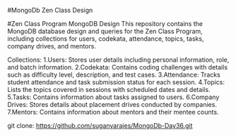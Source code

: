 #MongoDb Zen Class Design

#Zen Class Program MongoDB Design
This repository contains the MongoDB database design and queries for the Zen Class Program, including collections for users, codekata, attendance, topics, tasks, company drives, and mentors.

Collections:
1.Users: Stores user details including personal information, role, and batch information.
2.Codekata: Contains coding challenges with details such as difficulty level, description, and test cases.
3.Attendance: Tracks student attendance and task submission status for each session.
4.Topics: Lists the topics covered in sessions with scheduled dates and details.
5.Tasks: Contains information about tasks assigned to users.
6.Company Drives: Stores details about placement drives conducted by companies.
7.Mentors: Contains information about mentors and their mentee counts.

git clone: https://github.com/suganyarajes/MongoDb-Day36.git
